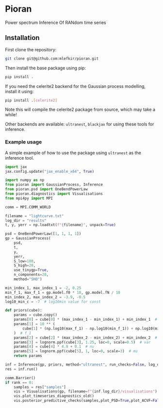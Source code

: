 # Pioran

Power spectrum Inference Of RANdom time series
<!-- Gaussian Processes Regression on irregularly sampled time series  -->

## Installation

First clone the repository:

```bash
git clone git@github.com:mlefkir/pioran.git
```

Then install the base package using pip:
```bash
pip install .
```
If you need the celerite2 backend for the Gaussian process modelling, install it using:
```bash
pip install .[celerite2]
```
Note this will compile the celerite2 package from source, which may take a while!

Other backends are available: ``ultranest``, ``blackjax`` for using these tools for inference.

### Example usage

A simple example of how to use the package using ``ultranest`` as the inference tool.

```python
import jax
jax.config.update("jax_enable_x64", True)

import numpy as np
from pioran import GaussianProcess, Inference
from pioran.psd import OneBendPowerLaw
from pioran.diagnostics import Visualisations
from mpi4py import MPI

comm = MPI.COMM_WORLD

filename = "lightcurve.txt"
log_dir = "results"
t, y, yerr = np.loadtxt(f"{filename}", unpack=True)

psd = OneBendPowerLaw([1, 1, 1, 1])
gp = GaussianProcess(
    psd,
    t,
    y,
    yerr,
    S_low=100,
    S_high=20,
    use_tinygp=True,
    n_components=20,
    method="SHO")

min_index_1, max_index_1 = -2, 0.25
min_f_1, max_f_1 = gp.model.f0 * 10, gp.model.fN / 10
min_index_2, max_index_2 = -3.9, -0.5
log10_min_c = -7  # log10min value for const

def priors(cube):
    params = cube.copy()
    params[0] = cube[0] * (max_index_1 - min_index_1) + min_index_1  # alpha_1
    params[1] = 10 ** (
        cube[1] * (np.log10(max_f_1) - np.log10(min_f_1)) + np.log10(min_f_1)
    )  # f_1
    params[2] = cube[2] * (max_index_2 - min_index_2) + min_index_2  # alpha_2
    params[3] = lognorm.ppf(cube[3], 1.25, loc=0, scale=0.5)  # var
    params[4] = cube[4] * 4.9 + 0.1  # nu
    params[5] = lognorm.ppf(cube[5], 1, loc=0, scale=3)  # mu
    return params

inf = Inference(gp, priors, method="ultranest", run_checks=False, log_dir=log_dir)
res = inf.run()

comm.Barrier()
if rank == 0:
    samples = res["samples"]
    vis = Visualisations(gp, filename=f"{inf.log_dir}/visualisations")
    vis.plot_timeseries_diagnostics_old()
    vis.posterior_predictive_checks(samples,plot_PSD=True,plot_ACVF=False)

```